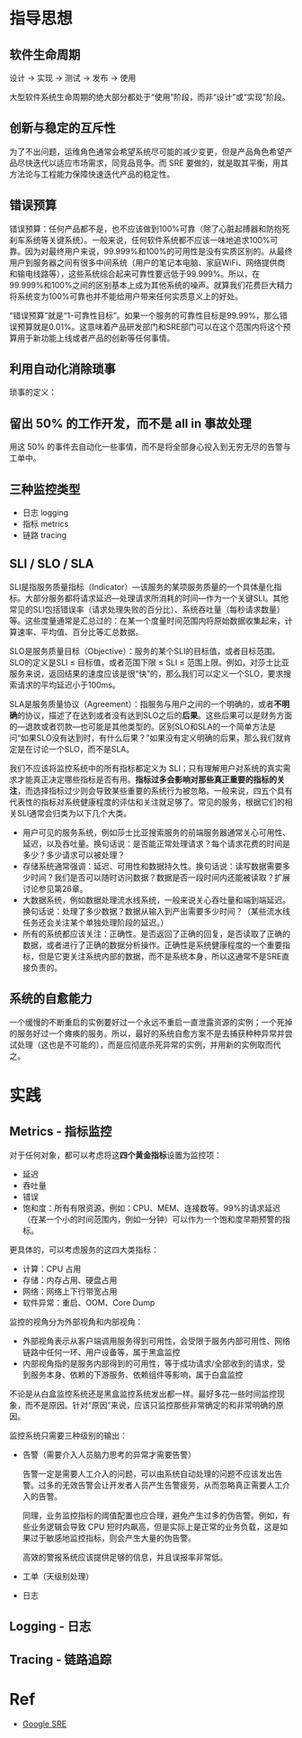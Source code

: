 # 指导思想

## 软件生命周期

设计 -> 实现 -> 测试 -> 发布 -> 使用

大型软件系统生命周期的绝大部分都处于“使用”阶段，而非“设计”或“实现”阶段。

## 创新与稳定的互斥性

为了不出问题，运维角色通常会希望系统尽可能的减少变更，但是产品角色希望产品尽快迭代以适应市场需求，同竞品竞争。而 SRE 要做的，就是取其平衡，用其方法论与工程能力保障快速迭代产品的稳定性。

## 错误预算

错误预算：任何产品都不是，也不应该做到100%可靠（除了心脏起搏器和防抱死刹车系统等关键系统）。一般来说，任何软件系统都不应该一味地追求100%可靠。因为对最终用户来说，99.999%和100%的可用性是没有实质区别的。从最终用户到服务器之间有很多中间系统（用户的笔记本电脑、家庭WiFi、网络提供商和输电线路等），这些系统综合起来可靠性要远低于99.999%。所以，在99.999%和100%之间的区别基本上成为其他系统的噪声。就算我们花费巨大精力将系统变为100%可靠也并不能给用户带来任何实质意义上的好处。

“错误预算”就是“1-可靠性目标”。如果一个服务的可靠性目标是99.99%，那么错误预算就是0.01%。这意味着产品研发部门和SRE部门可以在这个范围内将这个预算用于新功能上线或者产品的创新等任何事情。

## 利用自动化消除琐事

琐事的定义：

## 留出 50% 的工作开发，而不是 all in 事故处理

用这 50% 的事件去自动化一些事情，而不是将全部身心投入到无穷无尽的告警与工单中。

## 三种监控类型

- 日志 logging
- 指标 metrics
- 链路 tracing

## SLI / SLO / SLA

SLI是指服务质量指标（Indicator）—该服务的某项服务质量的一个具体量化指标。大部分服务都将请求延迟—处理请求所消耗的时间—作为一个关键SLI。其他常见的SLI包括错误率（请求处理失败的百分比）、系统吞吐量（每秒请求数量）等。这些度量通常是汇总过的：在某一个度量时间范围内将原始数据收集起来，计算速率、平均值、百分比等汇总数据。

SLO是服务质量目标（Objective）：服务的某个SLI的目标值，或者目标范围。SLO的定义是SLI ≤ 目标值，或者范围下限 ≤ SLI ≤ 范围上限。例如，对莎士比亚服务来说，返回结果的速度应该是很“快”的，那么我们可以定义一个SLO，要求搜索请求的平均延迟小于100ms。

SLA是服务质量协议（Agreement）：指服务与用户之间的一个明确的，或者**不明确**的协议，描述了在达到或者没有达到SLO之后的**后果**。这些后果可以是财务方面的—退款或者罚款—也可能是其他类型的。区别SLO和SLA的一个简单方法是问“如果SLO没有达到时，有什么后果？”如果没有定义明确的后果，那么我们就肯定是在讨论一个SLO，而不是SLA。

我们不应该将监控系统中的所有指标都定义为 SLI；只有理解用户对系统的真实需求才能真正决定哪些指标是否有用。**指标过多会影响对那些真正重要的指标的关注**，而选择指标过少则会导致某些重要的系统行为被忽略。一般来说，四五个具有代表性的指标对系统健康程度的评估和关注就足够了。常见的服务，根据它们的相关SLI通常会归类为以下几个大类。
- 用户可见的服务系统，例如莎士比亚搜索服务的前端服务器通常关心可用性、延迟，以及吞吐量。换句话说：是否能正常处理请求？每个请求花费的时间是多少？多少请求可以被处理？
- 存储系统通常强调：延迟、可用性和数据持久性。换句话说：读写数据需要多少时间？我们是否可以随时访问数据？数据是否一段时间内还能被读取？扩展讨论参见第26章。
- 大数据系统，例如数据处理流水线系统，一般来说关心吞吐量和端到端延迟。换句话说：处理了多少数据？数据从输入到产出需要多少时间？（某些流水线任务还会关注某个单独处理阶段的延迟。）
- 所有的系统都应该关注：正确性。是否返回了正确的回复，是否读取了正确的数据，或者进行了正确的数据分析操作。正确性是系统健康程度的一个重要指标，但是它更关注系统内部的数据，而不是系统本身，所以这通常不是SRE直接负责的。

## 系统的自愈能力

一个缓慢的不断重启的实例要好过一个永远不重启一直泄露资源的实例；一个死掉的服务好过一个瘫痪的服务。所以，最好的系统自愈方案不是去捕获种种异常并尝试处理（这也是不可能的），而是应彻底杀死异常的实例，并用新的实例取而代之。

# 实践

## Metrics - 指标监控

对于任何对象，都可以考虑将这**四个黄金指标**设置为监控项：

- 延迟
- 吞吐量
- 错误
- 饱和度：所有有限资源，例如：CPU、MEM、连接数等。99%的请求延迟（在某一个小的时间范围内，例如一分钟）可以作为一个饱和度早期预警的指标。

更具体的，可以考虑服务的这四大类指标：
- 计算：CPU 占用
- 存储：内存占用、硬盘占用
- 网络：网络上下行带宽占用
- 软件异常：重启、OOM、Core Dump

监控的视角分为外部视角和内部视角：
- 外部视角表示从客户端调用服务得到可用性，会受限于服务内部可用性、网络链路中任何一环、用户设备等，属于黑盒监控
- 内部视角指的是服务内部得到的可用性，等于成功请求/全部收到的请求，受到服务本身、依赖的下游服务、依赖组件等影响，属于白盒监控

不论是从白盒监控系统还是黑盒监控系统发出都一样。最好多花一些时间监控现象，而不是原因。针对“原因”来说，应该只监控那些非常确定的和非常明确的原因。

监控系统只需要三种级别的输出：

- 告警（需要介入人员脑力思考的异常才需要告警）
  
    告警一定是需要人工介入的问题，可以由系统自动处理的问题不应该发出告警。过多的无效告警会让开发者人员产生告警疲劳，从而忽略真正需要人工介入的告警。
  
    同理，业务监控指标的阈值配置也应合理，避免产生过多的伪告警。例如，有些业务逻辑会导致 CPU 短时内飙高，但是实际上是正常的业务负载，这是如果过于敏感地监控指标，则会产生大量的伪告警。

    高效的警报系统应该提供足够的信息，并且误报率非常低。

- 工单（天级别处理）
- 日志

## Logging - 日志

## Tracing - 链路追踪

# Ref

- [Google SRE](https://book.douban.com/subject/26875239/)